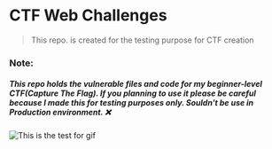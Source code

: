 # CTF Web Challenges

> This repo. is created for the testing purpose for CTF creation

### Note:

##### This repo holds the vulnerable files and code for my beginner-level CTF(Capture The Flag). If you planning to use it please be careful because I made this for testing purposes only. Souldn't be use in Production environment. ❌


![This is the test for gif](https://media.giphy.com/media/OrSb2k3awpfxRZVvVO/giphy.gif)
